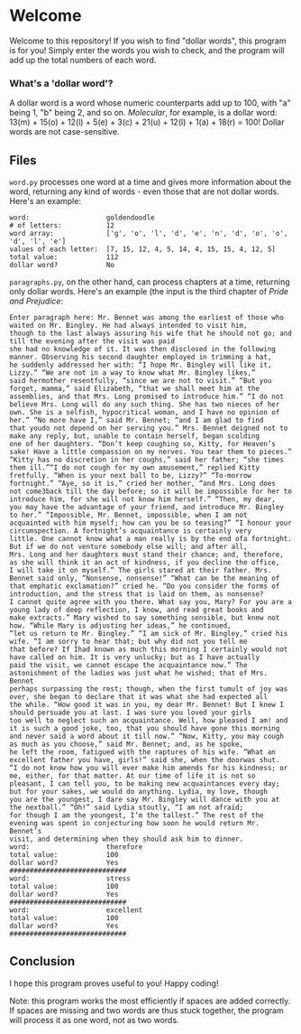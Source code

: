 # Welcome
Welcome to this repository! If you wish to find "dollar words", this program is for you! Simply enter the words you wish to check,
and the program will add up the total numbers of each word.

### What's a 'dollar word'?
A dollar word is a word whose numeric counterparts add up to 100, with "a" being 1, "b" being 2, and so on. *Molecular*, for example,
is a dollar word: 13(m) + 15(o) + 12(l) + 5(e) + 3(c) + 21(u) + 12(l) + 1(a) + 18(r) = 100! Dollar words are not case-sensitive.

## Files
```word.py``` processes one word at a time and gives more information about the word, returning any kind of words - even those that are not dollar words.
Here's an example:

```
word:                   goldendoodle
# of letters:           12
word array:             ['g', 'o', 'l', 'd', 'e', 'n', 'd', 'o', 'o', 'd', 'l', 'e']
values of each letter:  [7, 15, 12, 4, 5, 14, 4, 15, 15, 4, 12, 5]
total value:            112
dollar word?            No
```

```paragraphs.py```, on the other hand, can process chapters at a time, returning only dollar words.
Here's an example (the input is the third chapter of *Pride and Prejudice*:

```
Enter paragraph here: Mr. Bennet was among the earliest of those who waited on Mr. Bingley. He had always intended to visit him,
though to the last always assuring his wife that he should not go; and till the evening after the visit was paid
she had no knowledge of it. It was then disclosed in the following manner. Observing his second daughter employed in trimming a hat,
he suddenly addressed her with: “I hope Mr. Bingley will like it, Lizzy.” “We are not in a way to know what Mr. Bingley likes,”
said hermother resentfully, “since we are not to visit.” “But you forget, mamma,” said Elizabeth, “that we shall meet him at the
assemblies, and that Mrs. Long promised to introduce him.” “I do not believe Mrs. Long will do any such thing. She has two nieces of her
own. She is a selfish, hypocritical woman, and I have no opinion of her.” “No more have I,” said Mr. Bennet; “and I am glad to find
that youdo not depend on her serving you.” Mrs. Bennet deigned not to make any reply, but, unable to contain herself, began scolding
one of her daughters. “Don’t keep coughing so, Kitty, for Heaven’s sake! Have a little compassion on my nerves. You tear them to pieces.”
“Kitty has no discretion in her coughs,” said her father; “she times them ill.”“I do not cough for my own amusement,” replied Kitty
fretfully. “When is your next ball to be, Lizzy?” “To-morrow fortnight.” “Aye, so it is,” cried her mother, “and Mrs. Long does
not come3back till the day before; so it will be impossible for her to introduce him, for she will not know him herself.” “Then, my dear,
you may have the advantage of your friend, and introduce Mr. Bingley to her.” “Impossible, Mr. Bennet, impossible, when I am not
acquainted with him myself; how can you be so teasing?” “I honour your circumspection. A fortnight’s acquaintance is certainly very
little. One cannot know what a man really is by the end ofa fortnight. But if we do not venture somebody else will; and after all,
Mrs. Long and her daughters must stand their chance; and, therefore, as she will think it an act of kindness, if you decline the office,
I will take it on myself.” The girls stared at their father. Mrs. Bennet said only, “Nonsense, nonsense!” “What can be the meaning of
that emphatic exclamation?” cried he. “Do you consider the forms of introduction, and the stress that is laid on them, as nonsense?
I cannot quite agree with you there. What say you, Mary? For you are a young lady of deep reflection, I know, and read great books and
make extracts.” Mary wished to say something sensible, but knew not how. “While Mary is adjusting her ideas,” he continued,
“let us return to Mr. Bingley.” “I am sick of Mr. Bingley,” cried his wife. “I am sorry to hear that; but why did not you tell me
that before? If Ihad known as much this morning I certainly would not have called on him. It is very unlucky; but as I have actually
paid the visit, we cannot escape the acquaintance now.” The astonishment of the ladies was just what he wished; that of Mrs. Bennet
perhaps surpassing the rest; though, when the first tumult of joy was over, she began to declare that it was what she had expected all
the while. “How good it was in you, my dear Mr. Bennet! But I knew I should persuade you at last. I was sure you loved your girls
too well to neglect such an acquaintance. Well, how pleased I am! and it is such a good joke, too, that you should have gone this morning
and never said a word about it till now.” “Now, Kitty, you may cough as much as you choose,” said Mr. Bennet; and, as he spoke,
he left the room, fatigued with the raptures of his wife. “What an excellent father you have, girls!” said she, when the doorwas shut.
“I do not know how you will ever make him amends for his kindness; or me, either, for that matter. At our time of life it is not so
pleasant, I can tell you, to be making new acquaintances every day; but for your sakes, we would do anything. Lydia, my love, though
you are the youngest, I dare say Mr. Bingley will dance with you at the nextball.” “Oh!” said Lydia stoutly, “I am not afraid;
for though I am the youngest, I’m the tallest.” The rest of the evening was spent in conjecturing how soon he would return Mr. Bennet’s
visit, and determining when they should ask him to dinner.
word:                   therefore
total value:            100
dollar word?            Yes
#############################                   
word:                   stress
total value:            100
dollar word?            Yes
#############################
word:                   excellent
total value:            100
dollar word?            Yes
#############################
```

## Conclusion
I hope this program proves useful to you! Happy coding!

Note: this program works the most efficiently if spaces are added correctly. If spaces are missing and two words are thus stuck together, the program will process it as one word, not as two words.
